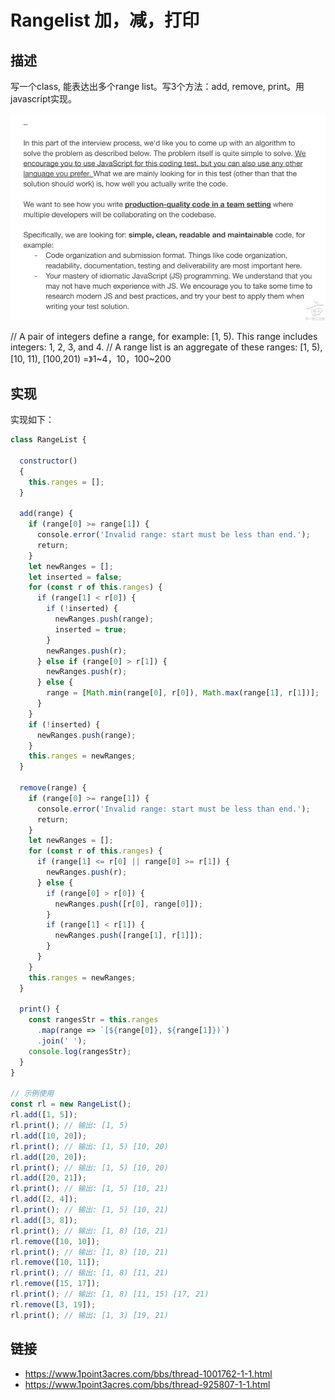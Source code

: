 # Rangelist 加，减，打印
## 描述
写一个class, 能表达出多个range list。写3个方法：add, remove, print。用javascript实现。

![](./oa.jpg)

// A pair of integers define a range, for example: [1, 5). This range includes integers: 1, 2, 3, and 4.
// A range list is an aggregate of these ranges: [1, 5), [10, 11), [100,201) =》1~4，10，100~200

## 实现
实现如下：

```javascript
class RangeList {

  constructor() 
  {
    this.ranges = [];
  }

  add(range) {
    if (range[0] >= range[1]) {
      console.error('Invalid range: start must be less than end.');
      return;
    }
    let newRanges = [];
    let inserted = false;
    for (const r of this.ranges) {
      if (range[1] < r[0]) {
        if (!inserted) {
          newRanges.push(range);
          inserted = true;
        }
        newRanges.push(r);
      } else if (range[0] > r[1]) {
        newRanges.push(r);
      } else {
        range = [Math.min(range[0], r[0]), Math.max(range[1], r[1])];
      }
    }
    if (!inserted) {
      newRanges.push(range);
    }
    this.ranges = newRanges;
  }

  remove(range) {
    if (range[0] >= range[1]) {
      console.error('Invalid range: start must be less than end.');
      return;
    }
    let newRanges = [];
    for (const r of this.ranges) {
      if (range[1] <= r[0] || range[0] >= r[1]) {
        newRanges.push(r);
      } else {
        if (range[0] > r[0]) {
          newRanges.push([r[0], range[0]]);
        }
        if (range[1] < r[1]) {
          newRanges.push([range[1], r[1]]);
        }
      }
    }
    this.ranges = newRanges;
  }

  print() {
    const rangesStr = this.ranges
      .map(range => `[${range[0]}, ${range[1]})`)
      .join(' ');
    console.log(rangesStr);
  }
}

// 示例使用
const rl = new RangeList();
rl.add([1, 5]);
rl.print(); // 输出: [1, 5)
rl.add([10, 20]);
rl.print(); // 输出: [1, 5) [10, 20)
rl.add([20, 20]);
rl.print(); // 输出: [1, 5) [10, 20)
rl.add([20, 21]);
rl.print(); // 输出: [1, 5) [10, 21)
rl.add([2, 4]);
rl.print(); // 输出: [1, 5) [10, 21)
rl.add([3, 8]);
rl.print(); // 输出: [1, 8) [10, 21)
rl.remove([10, 10]);
rl.print(); // 输出: [1, 8) [10, 21)
rl.remove([10, 11]);
rl.print(); // 输出: [1, 8) [11, 21)
rl.remove([15, 17]);
rl.print(); // 输出: [1, 8) [11, 15) [17, 21)
rl.remove([3, 19]);
rl.print(); // 输出: [1, 3) [19, 21)

```
## 链接
* https://www.1point3acres.com/bbs/thread-1001762-1-1.html
* https://www.1point3acres.com/bbs/thread-925807-1-1.html